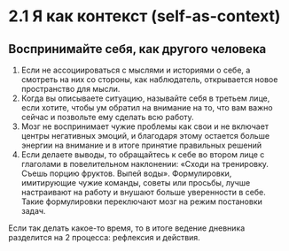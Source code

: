 # 2.1 Я как контекст (self-as-context)

## Воспринимайте себя, как другого человека 

1. Если не ассоциироваться с мыслями и историями о себе, а смотреть на них со стороны, как наблюдатель, открывается новое пространство для мысли.
2. Когда вы описываете ситуацию, называйте себя в третьем лице, если хотите, чтобы ум обратил на внимание на то, что вам важно сейчас и позвольте ему сделать всю работу.
3. Мозг не воспринимает чужие проблемы как свои и не включает центры негативных эмоций, и благодаря этому остается больше энергии на внимание и в итоге принятие правильных решений
4. Если делаете выводы, то обращайтесь к себе во втором лице с глаголами в повелительном наклонении: «Сходи на тренировку. Съешь порцию фруктов. Выпей воды». Формулировки, имитирующие чужие команды, советы или просьбы, лучше настраивают на работу и внушают больше уверенности в себе. Такие формулировки переключают мозг на режим постановки задач. 

Если так делать какое-то время, то в итоге ведение дневника разделится на 2 процесса: рефлексия и действия.
